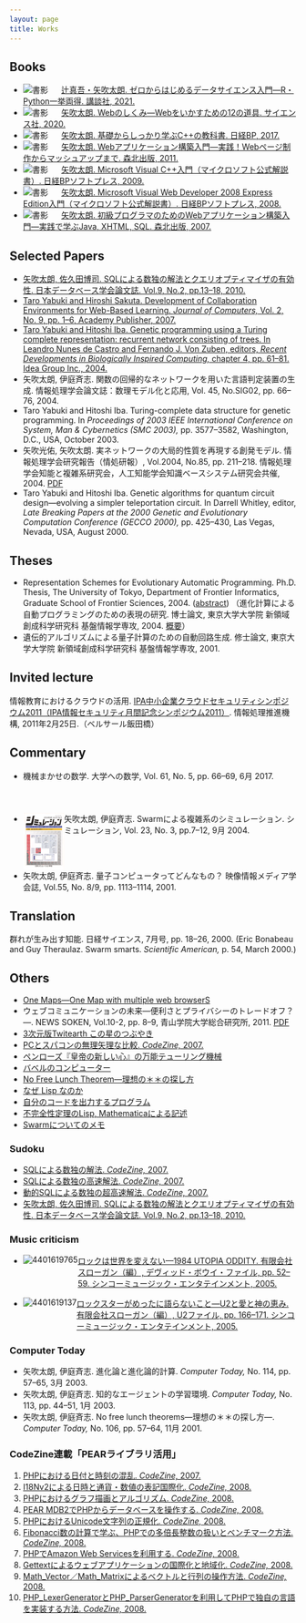 ```yaml
---
layout: page
title: Works
---
```

<h2>Books</h2>

<ul>
    <li style="clear:both;">
      <a href="https://github.com/taroyabuki/fromzero">
        <img src="https://images-fe.ssl-images-amazon.com/images/P/4065132320.09.jpg" alt="書影" style="float:left; margin-right:0.5em; width: 60px;"/>
        辻真吾・矢吹太朗. ゼロからはじめるデータサイエンス入門&mdash;R・Python一挙両得. 講談社, 2021.
      </a>
    </li>
    <li style="clear:both;">
      <a href="https://github.com/taroyabuki/webbook">
        <img src="https://images-fe.ssl-images-amazon.com/images/P/4781914772.09.jpg" alt="書影" style="float:left; margin-right:0.5em; width: 60px;"/>
        矢吹太朗. Webのしくみ&mdash;Webをいかすための12の道具. サイエンス社, 2020.
      </a>
    </li>
    <li style="clear:both;">
      <a href="https://github.com/taroyabuki/cppbook2">
        <img src="https://images-fe.ssl-images-amazon.com/images/P/4822298930.09.jpg" alt="書影" style="float:left; margin-right:0.5em; width: 60px;"/>
        矢吹太朗. 基礎からしっかり学ぶC++の教科書. 日経BP, 2017.
      </a>
    </li>
    <li style="clear:both;">
      <a href="https://github.com/taroyabuki/webbook2">
        <img src="https://images-fe.ssl-images-amazon.com/images/P/4627847327.09.jpg" alt="書影" style="float:left; margin-right:0.5em; width: 60px;"/>
        矢吹太朗. Webアプリケーション構築入門&mdash;実践！Webページ制作からマッシュアップまで. 森北出版, 2011.
      </a>
    </li>
    <li style="clear:both;">
      <a href="https://taroyabuki.github.io/2009/03/16/first-c++-book/">
        <img src="https://images-fe.ssl-images-amazon.com/images/P/4891006269.09.jpg" alt="書影" style="float:left; margin-right:0.5em; width: 60px;"/>
        矢吹太朗. Microsoft Visual C++入門（マイクロソフト公式解説書）. 日経BPソフトプレス, 2009.
      </a>
    </li>
    <li style="clear:both;">
      <a href="https://taroyabuki.github.io/2008/04/28/a-book-about-vwd/">
        <img src="https://images-fe.ssl-images-amazon.com/images/P/489100584X.09.jpg" alt="書影" style="float:left; margin-right:0.5em; width: 60px;"/>
        矢吹太朗. Microsoft Visual Web Developer 2008 Express Edition入門（マイクロソフト公式解説書）. 日経BPソフトプレス, 2008.
      </a>
    </li>
    <li style="clear:both;">
      <a href="https://taroyabuki.github.io/2007/07/30/a-book-about-web-application/">
        <img src="https://images-fe.ssl-images-amazon.com/images/P/4627847319.09.jpg" alt="書影" style="float:left; margin-right:0.5em; width: 60px;"/>
        矢吹太朗. 初級プログラマのためのWebアプリケーション構築入門&mdash;実践で学ぶJava, XHTML, SQL. 森北出版, 2007.
      </a>
    </li>
</ul>

<h2 style="clear:both;">Selected Papers</h2>

<ul>
    <li><a href="https://dbsj.org/journal/dbsj_journal/dbsj_journal_vol_9_no_2_13_18/">矢吹太朗, 佐久田博司. SQLによる数独の解法とクエリオプティマイザの有効性. 日本データベース学会論文誌. Vol.9, No.2, pp.13&ndash;18, 2010.</a></li>
    <li><a href="http://www.jcomputers.us/index.php?m=content&c=index&a=show&catid=85&id=1060">Taro Yabuki and Hiroshi Sakuta. Development of Collaboration Environments for Web-Based Learning. <em>Journal of Computers,</em> Vol. 2, No. 9, pp. 1&ndash;6, Academy Publisher, 2007.</a></li>
    <li><a href="https://www.amazon.co.jp/exec/obidos/asin/1591403138/">Taro Yabuki and Hitoshi Iba. Genetic programming using a Turing complete representation: recurrent network consisting of trees. In Leandro Nunes de Castro and Fernando J. Von Zuben, editors, <em>Recent Developments in Biologically Inspired Computing,</em> chapter 4, pp. 61&ndash;81. Idea Group Inc., 2004.</a></li>
    <li>矢吹太朗, 伊庭斉志. 関数の回帰的なネットワークを用いた言語判定装置の生成. 情報処理学会論文誌：数理モデル化と応用, Vol. 45, No.SIG02, pp. 66&ndash;76, 2004.</li>
    <li>Taro Yabuki and Hitoshi Iba. Turing-complete data structure for genetic programming. In <em>Proceedings of 2003 IEEE International Conference on System, Man &amp; Cybernetics (SMC 2003),</em> pp. 3577&ndash;3582, Washington, D.C., USA, October 2003.</li>
    <li>矢吹光佑, 矢吹太朗. 実ネットワークの大局的性質を再現する創発モデル. 情報処理学会研究報告（情処研報）, Vol.2004, No.85, pp. 211&ndash;218. 情報処理学会知能と複雑系研究会，人工知能学会知識ベースシステム研究会共催, 2004. <a href="paper/2004-yabuki-emergent_model.pdf">PDF</a></li>
    <li>Taro Yabuki and Hitoshi Iba. Genetic algorithms for quantum circuit design&mdash;evolving a simpler teleportation circuit. In Darrell Whitley, editor, <em>Late Breaking Papers at the 2000 Genetic and Evolutionary Computation Conference (GECCO 2000),</em> pp. 425&ndash;430, Las Vegas, Nevada, USA, August 2000.</li>
</ul>

<h2>Theses</h2>

<ul>
    <li>Representation Schemes for Evolutionary Automatic Programming. Ph.D. Thesis, The University of Tokyo, Department of Frontier Informatics, Graduate School of Frontier Sciences, 2004. (<a href="thesis/abstract_en.pdf">abstract</a>) （進化計算による自動プログラミングのための表現の研究. 博士論文, 東京大学大学院 新領域創成科学研究科 基盤情報学専攻, 2004. <a href="thesis/abstract_ja.pdf">概要</a>）</li>
    <li>遺伝的アルゴリズムによる量子計算のための自動回路生成. 修士論文, 東京大学大学院 新領域創成科学研究科 基盤情報学専攻, 2001.</li>
</ul>

<h2>Invited lecture</h2>

情報教育におけるクラウドの活用. <a href="https://www.ipa.go.jp/about/press/20110209.html">IPA中小企業クラウドセキュリティシンポジウム2011（IPA情報セキュリティ月間記念シンポジウム2011）</a>. 情報処理推進機構, 2011年2月25日.（ベルサール飯田橋）

<h2>Commentary</h2>

<ul>
    <li style="clear:both;"><a href="https://www.amazon.co.jp/dp/B06XWF34YQ"><img alt="" src="https://images-fe.ssl-images-amazon.com/images/P/B06XWF34YQ.09._SL282.jpg" style="float:left; height:75px;" /></a>機械まかせの数学. 大学への数学, Vol. 61, No. 5, pp. 66&ndash;69, 6月 2017.</li>
    <li style="clear:both;"><a href="paper/simulation200409.jpg"><img src="paper/simulation200409s.png" alt="雑誌表紙" style="float:left;" /></a> 矢吹太朗, 伊庭斉志. Swarmによる複雑系のシミュレーション. シミュレーション, Vol. 23, No. 3, pp.7&ndash;12, 9月 2004.</li>
    <li style="clear:both;">矢吹太朗, 伊庭斉志. 量子コンピュータってどんなもの？ 映像情報メディア学会誌, Vol.55, No. 8/9, pp. 1113&ndash;1114, 2001.</li>
</ul>

<h2>Translation</h2>

群れが生み出す知能. 日経サイエンス, 7月号, pp. 18–26, 2000. (Eric Bonabeau and Guy Theraulaz. Swarm smarts. <em>Scientific American,</em> p. 54, March 2000.)

<h2>Others</h2>

<ul>
    <li><a href="https://taroyabuki.github.io/OneMaps/">One Maps—One Map with multiple web browserS</a></li>
    <li>ウェブコミュニケーションの未来—便利さとプライバシーのトレードオフ？—. NEWS SOKEN, Vol.10-2, pp. 8–9, 青山学院大学総合研究所, 2011. <a href="https://web.archive.org/web/20160827064912/http://www.ri.aoyama.ac.jp/shihan1/nsoken10-2.pdf">PDF</a></li>
    <li><a href="http://blog.unfindable.net/archives/804">3次元版Twitearth この星のつぶやき</a></li>
    <li><a href="https://web.archive.org/web/20080430221304/http://codezine.jp:80/a/article/aid/1910.aspx">PCとスパコンの無理矢理な比較. <em>CodeZine,</em> 2007.</a></li>
    <li><a href="https://github.com/taroyabuki/penrose_utm">ペンローズ『皇帝の新しい心』の万能テューリング機械</a></li>
    <li><a href="http://blog.unfindable.net/archives/268">バベルのコンピューター</a></li>
    <li><a href="no_free_lunch.pdf">No Free Lunch Theorem—理想の＊＊の探し方</a></li>
    <li><a href="why_lisp/">なぜ Lisp なのか</a></li>
    <li><a href="self/">自分のコードを出力するプログラム</a></li>
    <li><a href="unknowable/">不完全性定理のLisp, Mathematicaによる記述</a></li>
    <li><a href="swarm/">Swarmについてのメモ</a></li>
</ul>

<h3>Sudoku</h3>

<ul>
    <li><a href="https://web.archive.org/web/20080504051222/http://codezine.jp:80/a/article/aid/1627.aspx">SQLによる数独の解法. <em>CodeZine,</em> 2007.</a></li>
    <li><a href="https://web.archive.org/web/20080504051458/http://codezine.jp:80/a/article/aid/1628.aspx">SQLによる数独の高速解法. <em>CodeZine,</em> 2007.</a></li>
    <li><a href="https://web.archive.org/web/20080720073431/http://codezine.jp:80/a/article/aid/1629.aspx">動的SQLによる数独の超高速解法. <em>CodeZine,</em> 2007.</a></li>
    <li><a href="https://dbsj.org/journal/dbsj_journal/dbsj_journal_vol_9_no_2_13_18/">矢吹太朗, 佐久田博司. SQLによる数独の解法とクエリオプティマイザの有効性. 日本データベース学会論文誌. Vol.9, No.2, pp.13–18, 2010.</a></li>
</ul>

<h3>Music criticism</h3>

<ul>
    <li style="clear:both;"><a href="https://www.amazon.co.jp/exec/obidos/asin/4401619765/"><img src="https://images-fe.ssl-images-amazon.com/images/P/4401619765.09._SL282.jpg" alt="4401619765" style="float:left; height:75px;" /> ロックは世界を変えない—1984 UTOPIA ODDITY. 有限会社スローガン（編）, デヴィッド・ボウイ・ファイル, pp. 52–59. シンコーミュージック・エンタテインメント, 2005.</a></li>
    <li style="clear:both;"><a href="https://www.amazon.co.jp/exec/obidos/asin/4401619137/"><img src="https://images-fe.ssl-images-amazon.com/images/P/4401619137.09._SL282.jpg" alt="4401619137" style="float:left; height:75px;" /> ロックスターがめったに語らないこと—U2と愛と神の恵み. 有限会社スローガン（編）, U2ファイル, pp. 166–171. シンコーミュージック・エンタテインメント, 2005.</a></li>
</ul>

<h3 style="clear:both;">Computer Today</h3>

<ul>
    <li>矢吹太朗, 伊庭斉志. 進化論と進化論的計算. <em>Computer Today,</em> No. 114, pp. 57–65, 3月 2003.</li>
    <li>矢吹太朗, 伊庭斉志. 知的なエージェントの学習環境. <em>Computer Today,</em> No. 113, pp. 44–51, 1月 2003.</li>
    <li>矢吹太朗, 伊庭斉志. No free lunch theorems—理想の＊＊の探し方—. <em>Computer Today,</em> No. 106, pp. 57–64, 11月 2001.</li>
</ul>

<h3>CodeZine連載「PEARライブラリ活用」</h3>

<ol>
    <li><a href="https://codezine.jp/article/detail/1816">PHPにおける日付と時刻の混乱. <em>CodeZine,</em> 2007.</a></li>
    <li><a href="https://codezine.jp/article/detail/2311">I18Nv2による日時と通貨・数値の表記国際化. <em>CodeZine,</em> 2008.</a></li>
    <li><a href="https://codezine.jp/article/detail/2418">PHPにおけるグラフ描画とアルゴリズム. <em>CodeZine,</em> 2008.</a></li>
    <li><a href="https://codezine.jp/article/detail/2480">PEAR MDB2でPHPからデータベースを操作する. <em>CodeZine,</em> 2008.</a></li>
    <li><a href="https://codezine.jp/article/detail/2668">PHPにおけるUnicode文字列の正規化. <em>CodeZine,</em> 2008.</a></li>
    <li><a href="https://codezine.jp/article/detail/2807">Fibonacci数の計算で学ぶ、PHPでの多倍長整数の扱いとベンチマーク方法. <em>CodeZine,</em> 2008.</a></li>
    <li><a href="https://codezine.jp/article/detail/2902">PHPでAmazon Web Servicesを利用する. <em>CodeZine,</em> 2008.</a></li>
    <li><a href="https://codezine.jp/article/detail/3040">Gettextによるウェブアプリケーションの国際化と地域化. <em>CodeZine,</em> 2008.</a></li>
    <li><a href="https://codezine.jp/article/detail/3162">Math_Vector／Math_Matrixによるベクトルと行列の操作方法. <em>CodeZine,</em> 2008.</a></li>
    <li><a href="https://codezine.jp/article/detail/3319">PHP_LexerGeneratorとPHP_ParserGeneratorを利用してPHPで独自の言語を実装する方法. <em>CodeZine,</em> 2008.</a></li>
</ol>